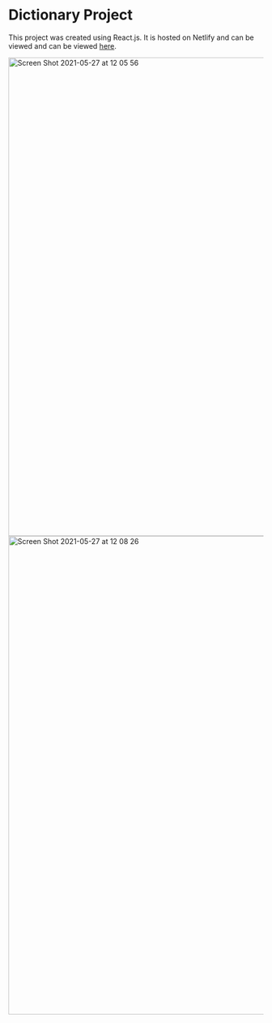 # Dictionary Project

This project was created using React.js. It is hosted on Netlify and can be viewed and can be viewed [here](https://zen-yonath-218392.netlify.app/).

<img width="943" alt="Screen Shot 2021-05-27 at 12 05 56" src="https://user-images.githubusercontent.com/78911193/119764631-5dc5d800-bee4-11eb-9b09-fdad65268c77.png">
<img width="943" alt="Screen Shot 2021-05-27 at 12 08 26" src="https://user-images.githubusercontent.com/78911193/119764637-5f8f9b80-bee4-11eb-8f56-6e29a5b5686c.png">
